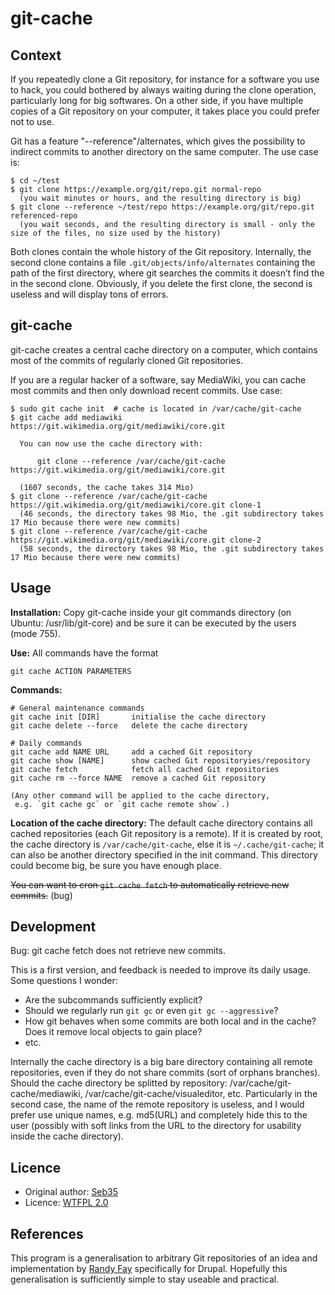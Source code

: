 git-cache
=========

Context
-------

If you repeatedly clone a Git repository, for instance for a software you use to hack, you could bothered by always waiting during the clone operation, particularly long for big softwares. On a other side, if you have multiple copies of a Git repository on your computer, it takes place you could prefer not to use.

Git has a feature "--reference"/alternates, which gives the possibility to indirect commits to another directory on the same computer. The use case is:

    $ cd ~/test
    $ git clone https://example.org/git/repo.git normal-repo
      (you wait minutes or hours, and the resulting directory is big)
    $ git clone --reference ~/test/repo https://example.org/git/repo.git referenced-repo
      (you wait seconds, and the resulting directory is small - only the size of the files, no size used by the history)

Both clones contain the whole history of the Git repository. Internally, the second clone contains a file `.git/objects/info/alternates` containing the path of the first directory, where git searches the commits it doesn’t find the in the second clone. Obviously, if you delete the first clone, the second is useless and will display tons of errors.


git-cache
---------

git-cache creates a central cache directory on a computer, which contains most of the commits of regularly cloned Git repositories.

If you are a regular hacker of a software, say MediaWiki, you can cache most commits and then only download recent commits. Use case:

    $ sudo git cache init  # cache is located in /var/cache/git-cache
    $ git cache add mediawiki https://git.wikimedia.org/git/mediawiki/core.git
      
      You can now use the cache directory with:
      
          git clone --reference /var/cache/git-cache https://git.wikimedia.org/git/mediawiki/core.git
      
      (1607 seconds, the cache takes 314 Mio)
    $ git clone --reference /var/cache/git-cache https://git.wikimedia.org/git/mediawiki/core.git clone-1
      (46 seconds, the directory takes 98 Mio, the .git subdirectory takes 17 Mio because there were new commits)
    $ git clone --reference /var/cache/git-cache https://git.wikimedia.org/git/mediawiki/core.git clone-2
      (58 seconds, the directory takes 98 Mio, the .git subdirectory takes 17 Mio because there were new commits)


Usage
-----

__Installation:__ Copy git-cache inside your git commands directory (on Ubuntu: /usr/lib/git-core) and be sure it can be executed by the users (mode 755).

__Use:__ All commands have the format

    git cache ACTION PARAMETERS

__Commands:__

    # General maintenance commands
    git cache init [DIR]       initialise the cache directory
    git cache delete --force   delete the cache directory
    
    # Daily commands
    git cache add NAME URL     add a cached Git repository
    git cache show [NAME]      show cached Git repositoryies/repository
    git cache fetch            fetch all cached Git repositories
    git cache rm --force NAME  remove a cached Git repository
    
    (Any other command will be applied to the cache directory,
     e.g. `git cache gc` or `git cache remote show`.)

__Location of the cache directory:__ The default cache directory contains all cached repositories (each Git repository is a remote). If it is created by root, the cache directory is `/var/cache/git-cache`, else it is `~/.cache/git-cache`; it can also be another directory specified in the init command. This directory could become big, be sure you have enough place.

~~You can want to cron `git cache fetch` to automatically retrieve new commits.~~ (bug)


Development
-----------

Bug: git cache fetch does not retrieve new commits.

This is a first version, and feedback is needed to improve its daily usage. Some questions I wonder:
- Are the subcommands sufficiently explicit?
- Should we regularly run `git gc` or even `git gc --aggressive`?
- How git behaves when some commits are both local and in the cache? Does it remove local objects to gain place?
- etc.

Internally the cache directory is a big bare directory containing all remote repositories, even if they do not share commits (sort of orphans branches). Should the cache directory be splitted by repository: /var/cache/git-cache/mediawiki, /var/cache/git-cache/visualeditor, etc. Particularly in the second case, the name of the remote repository is useless, and I would prefer use unique names, e.g. md5(URL) and completely hide this to the user (possibly with soft links from the URL to the directory for usability inside the cache directory).


Licence
-------

- Original author: [Seb35](https://github.com/Seb35)
- Licence: [WTFPL 2.0](http://www.wpfpl.net)


References
----------

This program is a generalisation to arbitrary Git repositories of an idea and implementation by [Randy Fay](http://randyfay.com/content/reference-cache-repositories-speed-clones-git-clone-reference) specifically for Drupal. Hopefully this generalisation is sufficiently simple to stay useable and practical.


